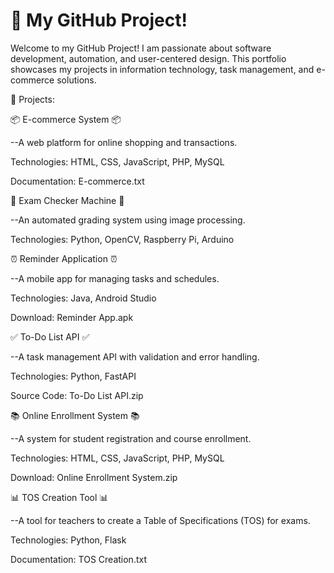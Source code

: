 # 👋 My GitHub Project! 
Welcome to my GitHub Project! I am passionate about software development, automation, and user-centered design. This portfolio showcases my projects in information technology, task management, and e-commerce solutions.

📌 Projects:

📦 E-commerce System 📦

--A web platform for online shopping and transactions.

Technologies: HTML, CSS, JavaScript, PHP, MySQL

Documentation: E-commerce.txt


📝 Exam Checker Machine 📝

--An automated grading system using image processing.

Technologies: Python, OpenCV, Raspberry Pi, Arduino


⏰ Reminder Application ⏰

--A mobile app for managing tasks and schedules.

Technologies: Java, Android Studio

Download: Reminder App.apk


✅ To-Do List API ✅

--A task management API with validation and error handling.

Technologies: Python, FastAPI

Source Code: To-Do List API.zip


📚 Online Enrollment System 📚 

--A system for student registration and course enrollment.

Technologies: HTML, CSS, JavaScript, PHP, MySQL

Download: Online Enrollment System.zip


📊 TOS Creation Tool 📊

--A tool for teachers to create a Table of Specifications (TOS) for exams.

Technologies: Python, Flask

Documentation: TOS Creation.txt
